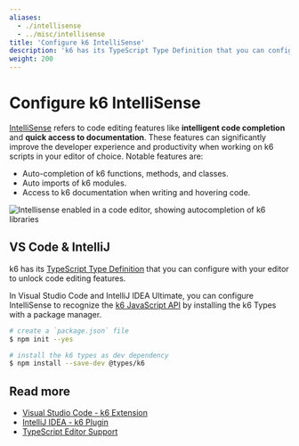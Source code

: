 ```yaml
---
aliases:
  - ./intellisense
  - ../misc/intellisense
title: 'Configure k6 IntelliSense'
description: 'k6 has its TypeScript Type Definition that you can configure with your editor to unlock code editing features.'
weight: 200
---
```


# Configure k6 IntelliSense

[IntelliSense](https://code.visualstudio.com/docs/editor/intellisense) refers to code editing features like **intelligent code completion** and **quick access to documentation**. These features can significantly improve the developer experience and productivity when working on k6 scripts in your editor of choice. Notable features are:

- Auto-completion of k6 functions, methods, and classes.
- Auto imports of k6 modules.
- Access to k6 documentation when writing and hovering code.

![Intellisense enabled in a code editor, showing autocompletion of k6 libraries](/media/docs/k6-oss/intellisense-k6-demo.gif)

## VS Code & IntelliJ

k6 has its [TypeScript Type Definition](https://www.npmjs.com/package/@types/k6) that you can configure with your editor to unlock code editing features.

In Visual Studio Code and IntelliJ IDEA Ultimate, you can configure IntelliSense to recognize the [k6 JavaScript API](https://grafana.com/docs/k6/<K6_VERSION>/javascript-api) by installing the k6 Types with a package manager.

```bash
# create a `package.json` file
$ npm init --yes

# install the k6 types as dev dependency
$ npm install --save-dev @types/k6
```

## Read more

- [Visual Studio Code - k6 Extension](https://marketplace.visualstudio.com/items?itemName=k6.k6)
- [IntelliJ IDEA - k6 Plugin](https://plugins.jetbrains.com/plugin/16141-k6)
- [TypeScript Editor Support](https://github.com/Microsoft/TypeScript/wiki/TypeScript-Editor-Support)
